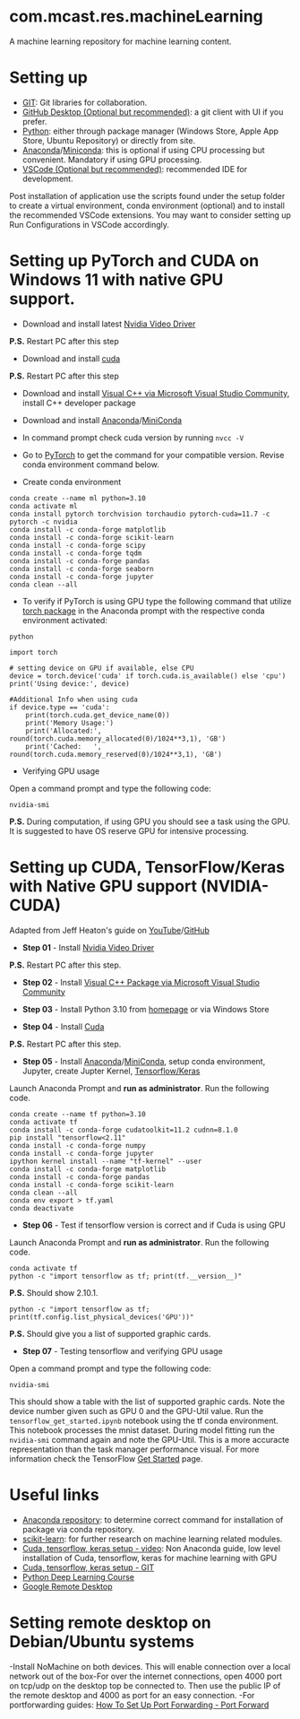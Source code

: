 # com.mcast.res.machineLearning
A machine learning repository for machine learning content.

# Setting up
- [GIT](https://git-scm.com/): Git libraries for collaboration.
- [GitHub Desktop (Optional but recommended)](https://desktop.github.com/): a git client with UI if you prefer.
- [Python](https://www.python.org/): either through package manager (Windows Store, Apple App Store, Ubuntu Repository) or directly from site.
- [Anaconda](https://www.anaconda.com/)/[Miniconda](https://docs.conda.io/en/latest/miniconda.html): this is optional if using CPU processing but convenient. Mandatory if using GPU processing.
- [VSCode (Optional but recommended)](https://code.visualstudio.com/): recommended IDE for development.

Post installation of application use the scripts found under the setup folder to create a virtual environment, conda environment (optional) and to install the recommended VSCode extensions. You may want to consider setting up Run Configurations in VSCode accordingly.

# Setting up PyTorch and CUDA on Windows 11 with native GPU support.
- Download and install latest [Nvidia Video Driver](https://www.nvidia.com/download/index.aspx)

**P.S.** Restart PC after this step

- Download and install [cuda](https://developer.nvidia.com/cuda-downloads)

**P.S.** Restart PC after this step

- Download and install [Visual C++ via Microsoft Visual Studio Community](https://visualstudio.microsoft.com/vs/community/), install C++ developer package
- Download and install [Anaconda](https://anaconda.org/)/[MiniConda](https://docs.conda.io/en/latest/miniconda.html)

- In command prompt check cuda version by running `nvcc -V`
- Go to [PyTorch](https://pytorch.org/get-started/locally/) to get the command for your compatible version. Revise conda environment command below.
- Create conda environment

```
conda create --name ml python=3.10
conda activate ml
conda install pytorch torchvision torchaudio pytorch-cuda=11.7 -c pytorch -c nvidia
conda install -c conda-forge matplotlib
conda install -c conda-forge scikit-learn
conda install -c conda-forge scipy
conda install -c conda-forge tqdm
conda install -c conda-forge pandas
conda install -c conda-forge seaborn
conda install -c conda-forge jupyter
conda clean --all
```

- To verify if PyTorch is using GPU type the following command that utilize [torch package](https://pytorch.org/docs/stable/tensor_attributes.html#torch.torch.device) in the Anaconda prompt with the respective conda environment activated:

```
python

import torch

# setting device on GPU if available, else CPU
device = torch.device('cuda' if torch.cuda.is_available() else 'cpu')
print('Using device:', device)

#Additional Info when using cuda
if device.type == 'cuda':
    print(torch.cuda.get_device_name(0))
    print('Memory Usage:')
    print('Allocated:', round(torch.cuda.memory_allocated(0)/1024**3,1), 'GB')
    print('Cached:   ', round(torch.cuda.memory_reserved(0)/1024**3,1), 'GB')
```

- Verifying GPU usage

Open a command prompt and type the following code:

`nvidia-smi`

**P.S.** During computation, if using GPU you should see a task using the GPU. It is suggested to have OS reserve GPU for intensive processing.

# Setting up CUDA, TensorFlow/Keras with Native GPU support (NVIDIA-CUDA)
Adapted from Jeff Heaton's guide on [YouTube](https://www.youtube.com/watch?v=OEFKlRSd8Ic)/[GitHub](https://github.com/jeffheaton/t81_558_deep_learning/blob/master/install/manual_setup2.ipynb)

- **Step 01** - Install [Nvidia Video Driver](https://www.nvidia.com/download/index.aspx)

**P.S.** Restart PC after this step.

- **Step 02** - Install [Visual C++ Package via Microsoft Visual Studio Community](https://visualstudio.microsoft.com/vs/community/)

- **Step 03** - Install Python 3.10 from [homepage](https://www.python.org/) or via Windows Store
- **Step 04** - Install [Cuda](https://developer.nvidia.com/cuda-downloads)

**P.S.** Restart PC after this step.

- **Step 05** - Install [Anaconda](https://anaconda.org/)/[MiniConda](https://docs.conda.io/en/latest/miniconda.html), setup conda environment, Jupyter, create Jupter Kernel, [Tensorflow/Keras](https://www.tensorflow.org/install/pip)

Launch Anaconda Prompt and **run as administrator**. Run the following code.

```
conda create --name tf python=3.10
conda activate tf
conda install -c conda-forge cudatoolkit=11.2 cudnn=8.1.0
pip install "tensorflow<2.11"
conda install -c conda-forge numpy
conda install -c conda-forge jupyter
ipython kernel install --name "tf-kernel" --user
conda install -c conda-forge matplotlib
conda install -c conda-forge pandas
conda install -c conda-forge scikit-learn
conda clean --all
conda env export > tf.yaml
conda deactivate
```

- **Step 06** - Test if tensorflow version is correct and if Cuda is using GPU

Launch Anaconda Prompt and **run as administrator**. Run the following code.<br/>

```
conda activate tf
python -c "import tensorflow as tf; print(tf.__version__)"
```

**P.S.** Should show 2.10.1.<br />

`python -c "import tensorflow as tf; print(tf.config.list_physical_devices('GPU'))"`<br />

**P.S.** Should give you a list of supported graphic cards.

- **Step 07** - Testing tensorflow and verifying GPU usage

Open a command prompt and type the following code:

`nvidia-smi`

This should show a table with the list of supported graphic cards. Note the device number given such as GPU 0 and the GPU-Util value. Run the `tensorflow_get_started.ipynb` notebook using the tf conda environment. This notebook processes the mnist dataset. During model fitting run the `nvidia-smi` command again and note the GPU-Util. This is a more accuracte representation than the task manager performance visual. For more information check the TensorFlow [Get Started](https://www.tensorflow.org/tensorboard/get_started) page.

# Useful links
- [Anaconda repository](https://anaconda.org/anaconda): to determine correct command for installation of package via conda repository.
- [scikit-learn](https://scikit-learn.org/stable/install.html): for further research on machine learning related modules.
- [Cuda, tensorflow, keras setup - video](https://www.youtube.com/watch?v=OEFKlRSd8Ic): Non Anaconda guide, low level installation of Cuda, tensorflow, keras for machine learning with GPU 
- [Cuda, tensorflow, keras setup - GIT](https://github.com/jeffheaton/t81_558_deep_learning/blob/master/install/manual_setup2.ipynb)
- [Python Deep Learning Course](https://github.com/jeffheaton/t81_558_deep_learning)
- [Google Remote Desktop](https://remotedesktop.google.com/)

# Setting remote desktop on Debian/Ubuntu systems
-Install NoMachine on both devices. This will enable connection over a local network out of the box-For over the internet connections, open 4000 port on tcp/udp on the desktop top be connected to. Then use the public IP of the remote desktop and 4000 as port for an easy connection.
-For portforwarding guides: [How To Set Up Port Forwarding - Port Forward](https://portforward.com/)
